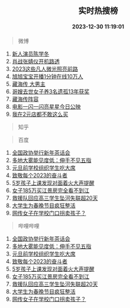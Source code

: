 <div align="center"><h2>实时热搜榜</h2><h4>2023-12-30 11:19:01</h4></div>

> 微博  

1. [新人演员陈学冬](https://s.weibo.com/weibo?q=%E6%96%B0%E4%BA%BA%E6%BC%94%E5%91%98%E9%99%88%E5%AD%A6%E5%86%AC&t=31&band_rank=1&Refer=top)<br />
2. [肖战张婧仪开机路透](https://s.weibo.com/weibo?q=%E8%82%96%E6%88%98%E5%BC%A0%E5%A9%A7%E4%BB%AA%E5%BC%80%E6%9C%BA%E8%B7%AF%E9%80%8F&t=31&band_rank=2&Refer=top)<br />
3. [2023这些凡人微光照亮前路](https://s.weibo.com/weibo?q=%232023%E8%BF%99%E4%BA%9B%E5%87%A1%E4%BA%BA%E5%BE%AE%E5%85%89%E7%85%A7%E4%BA%AE%E5%89%8D%E8%B7%AF%23&t=31&band_rank=3&Refer=top)<br />
4. [旭旭宝宝开播1分钟在线10万人](https://s.weibo.com/weibo?q=%23%E6%97%AD%E6%97%AD%E5%AE%9D%E5%AE%9D%E5%BC%80%E6%92%AD1%E5%88%86%E9%92%9F%E5%9C%A8%E7%BA%BF10%E4%B8%87%E4%BA%BA%23&t=31&band_rank=4&Refer=top)<br />
5. [藏海传 大男主](https://s.weibo.com/weibo?q=%E8%97%8F%E6%B5%B7%E4%BC%A0%20%E5%A4%A7%E7%94%B7%E4%B8%BB&t=31&band_rank=5&Refer=top)<br />
6. [哥嫂去世女子养3名遗孤13年获奖](https://s.weibo.com/weibo?q=%23%E5%93%A5%E5%AB%82%E5%8E%BB%E4%B8%96%E5%A5%B3%E5%AD%90%E5%85%BB3%E5%90%8D%E9%81%97%E5%AD%A413%E5%B9%B4%E8%8E%B7%E5%A5%96%23&t=31&band_rank=6&Refer=top)<br />
7. [藏海传阵容](https://s.weibo.com/weibo?q=%23%E8%97%8F%E6%B5%B7%E4%BC%A0%E9%98%B5%E5%AE%B9%23&t=31&band_rank=7&Refer=top)<br />
8. [电影一闪一闪亮星星今日公映](https://s.weibo.com/weibo?q=%23%E7%94%B5%E5%BD%B1%E4%B8%80%E9%97%AA%E4%B8%80%E9%97%AA%E4%BA%AE%E6%98%9F%E6%98%9F%E4%BB%8A%E6%97%A5%E5%85%AC%E6%98%A0%23&t=31&band_rank=8&Refer=top)<br />
9. [我在2元店都不敢这么买](https://s.weibo.com/weibo?q=%23%E6%88%91%E5%9C%A82%E5%85%83%E5%BA%97%E9%83%BD%E4%B8%8D%E6%95%A2%E8%BF%99%E4%B9%88%E4%B9%B0%23&t=31&band_rank=9&Refer=top)<br />

> 知乎  


> 百度  

1. [全国政协举行新年茶话会](https://www.baidu.com/s?wd=%E5%85%A8%E5%9B%BD%E6%94%BF%E5%8D%8F%E4%B8%BE%E8%A1%8C%E6%96%B0%E5%B9%B4%E8%8C%B6%E8%AF%9D%E4%BC%9A&sa=fyb_news&rsv_dl=fyb_news)<br />
2. [多地大雾能见度低：伸手不见五指](https://www.baidu.com/s?wd=%E5%A4%9A%E5%9C%B0%E5%A4%A7%E9%9B%BE%E8%83%BD%E8%A7%81%E5%BA%A6%E4%BD%8E%EF%BC%9A%E4%BC%B8%E6%89%8B%E4%B8%8D%E8%A7%81%E4%BA%94%E6%8C%87&sa=fyb_news&rsv_dl=fyb_news)<br />
3. [元旦前学校组织学生吃大席](https://www.baidu.com/s?wd=%E5%85%83%E6%97%A6%E5%89%8D%E5%AD%A6%E6%A0%A1%E7%BB%84%E7%BB%87%E5%AD%A6%E7%94%9F%E5%90%83%E5%A4%A7%E5%B8%AD&sa=fyb_news&rsv_dl=fyb_news)<br />
4. [致敬每个2023的奋斗者](https://www.baidu.com/s?wd=%E8%87%B4%E6%95%AC%E6%AF%8F%E4%B8%AA2023%E7%9A%84%E5%A5%8B%E6%96%97%E8%80%85&sa=fyb_news&rsv_dl=fyb_news)<br />
5. [5岁孩子上课发现对面着火大声提醒](https://www.baidu.com/s?wd=5%E5%B2%81%E5%AD%A9%E5%AD%90%E4%B8%8A%E8%AF%BE%E5%8F%91%E7%8E%B0%E5%AF%B9%E9%9D%A2%E7%9D%80%E7%81%AB%E5%A4%A7%E5%A3%B0%E6%8F%90%E9%86%92&sa=fyb_news&rsv_dl=fyb_news)<br />
6. [女子185万买江景房完全看不到江](https://www.baidu.com/s?wd=%E5%A5%B3%E5%AD%90185%E4%B8%87%E4%B9%B0%E6%B1%9F%E6%99%AF%E6%88%BF%E5%AE%8C%E5%85%A8%E7%9C%8B%E4%B8%8D%E5%88%B0%E6%B1%9F&sa=fyb_news&rsv_dl=fyb_news)<br />
7. [救援队回应高三学生坠河失联超20天](https://www.baidu.com/s?wd=%E6%95%91%E6%8F%B4%E9%98%9F%E5%9B%9E%E5%BA%94%E9%AB%98%E4%B8%89%E5%AD%A6%E7%94%9F%E5%9D%A0%E6%B2%B3%E5%A4%B1%E8%81%94%E8%B6%8520%E5%A4%A9&sa=fyb_news&rsv_dl=fyb_news)<br />
8. [大学生为春晚节目疯狂整活](https://www.baidu.com/s?wd=%E5%A4%A7%E5%AD%A6%E7%94%9F%E4%B8%BA%E6%98%A5%E6%99%9A%E8%8A%82%E7%9B%AE%E7%96%AF%E7%8B%82%E6%95%B4%E6%B4%BB&sa=fyb_news&rsv_dl=fyb_news)<br />
9. [网传女子在学校门口拐卖孩子？](https://www.baidu.com/s?wd=%E7%BD%91%E4%BC%A0%E5%A5%B3%E5%AD%90%E5%9C%A8%E5%AD%A6%E6%A0%A1%E9%97%A8%E5%8F%A3%E6%8B%90%E5%8D%96%E5%AD%A9%E5%AD%90%EF%BC%9F&sa=fyb_news&rsv_dl=fyb_news)<br />

> 哔哩哔哩  

1. [全国政协举行新年茶话会](https://www.baidu.com/s?wd=%E5%85%A8%E5%9B%BD%E6%94%BF%E5%8D%8F%E4%B8%BE%E8%A1%8C%E6%96%B0%E5%B9%B4%E8%8C%B6%E8%AF%9D%E4%BC%9A&sa=fyb_news&rsv_dl=fyb_news)<br />
2. [多地大雾能见度低：伸手不见五指](https://www.baidu.com/s?wd=%E5%A4%9A%E5%9C%B0%E5%A4%A7%E9%9B%BE%E8%83%BD%E8%A7%81%E5%BA%A6%E4%BD%8E%EF%BC%9A%E4%BC%B8%E6%89%8B%E4%B8%8D%E8%A7%81%E4%BA%94%E6%8C%87&sa=fyb_news&rsv_dl=fyb_news)<br />
3. [元旦前学校组织学生吃大席](https://www.baidu.com/s?wd=%E5%85%83%E6%97%A6%E5%89%8D%E5%AD%A6%E6%A0%A1%E7%BB%84%E7%BB%87%E5%AD%A6%E7%94%9F%E5%90%83%E5%A4%A7%E5%B8%AD&sa=fyb_news&rsv_dl=fyb_news)<br />
4. [致敬每个2023的奋斗者](https://www.baidu.com/s?wd=%E8%87%B4%E6%95%AC%E6%AF%8F%E4%B8%AA2023%E7%9A%84%E5%A5%8B%E6%96%97%E8%80%85&sa=fyb_news&rsv_dl=fyb_news)<br />
5. [5岁孩子上课发现对面着火大声提醒](https://www.baidu.com/s?wd=5%E5%B2%81%E5%AD%A9%E5%AD%90%E4%B8%8A%E8%AF%BE%E5%8F%91%E7%8E%B0%E5%AF%B9%E9%9D%A2%E7%9D%80%E7%81%AB%E5%A4%A7%E5%A3%B0%E6%8F%90%E9%86%92&sa=fyb_news&rsv_dl=fyb_news)<br />
6. [女子185万买江景房完全看不到江](https://www.baidu.com/s?wd=%E5%A5%B3%E5%AD%90185%E4%B8%87%E4%B9%B0%E6%B1%9F%E6%99%AF%E6%88%BF%E5%AE%8C%E5%85%A8%E7%9C%8B%E4%B8%8D%E5%88%B0%E6%B1%9F&sa=fyb_news&rsv_dl=fyb_news)<br />
7. [救援队回应高三学生坠河失联超20天](https://www.baidu.com/s?wd=%E6%95%91%E6%8F%B4%E9%98%9F%E5%9B%9E%E5%BA%94%E9%AB%98%E4%B8%89%E5%AD%A6%E7%94%9F%E5%9D%A0%E6%B2%B3%E5%A4%B1%E8%81%94%E8%B6%8520%E5%A4%A9&sa=fyb_news&rsv_dl=fyb_news)<br />
8. [大学生为春晚节目疯狂整活](https://www.baidu.com/s?wd=%E5%A4%A7%E5%AD%A6%E7%94%9F%E4%B8%BA%E6%98%A5%E6%99%9A%E8%8A%82%E7%9B%AE%E7%96%AF%E7%8B%82%E6%95%B4%E6%B4%BB&sa=fyb_news&rsv_dl=fyb_news)<br />
9. [网传女子在学校门口拐卖孩子？](https://www.baidu.com/s?wd=%E7%BD%91%E4%BC%A0%E5%A5%B3%E5%AD%90%E5%9C%A8%E5%AD%A6%E6%A0%A1%E9%97%A8%E5%8F%A3%E6%8B%90%E5%8D%96%E5%AD%A9%E5%AD%90%EF%BC%9F&sa=fyb_news&rsv_dl=fyb_news)<br />
